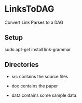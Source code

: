 LinksToDAG
==========

Convert Link Parses to a DAG

Setup
-----
sudo apt-get install link-grammar

Directories
-----------
* src contains the source files

* doc contains the paper

* data contains some sample data.


